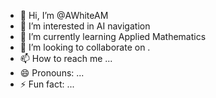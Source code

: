 - 👋 Hi, I’m @AWhiteAM
- 👀 I’m interested in AI navigation
- 🌱 I’m currently learning Applied Mathematics
- 💞️ I’m looking to collaborate on .
- 📫 How to reach me ...
- 😄 Pronouns: ...
- ⚡ Fun fact: ...

<!---
AWhiteAM/AWhiteAM is a ✨ special ✨ repository because its `README.md` (this file) appears on your GitHub profile.
You can click the Preview link to take a look at your changes.
--->
